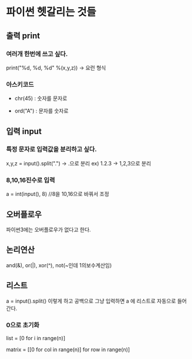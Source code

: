 # 파이썬 헷갈리는 것들

## 출력 print
### 여러개 한번에 쓰고 싶다.
print("%d, %d, %d" %(x,y,z)) -> 요런 형식

### 아스키코드
- chr(45) : 숫자를 문자로

- ord("A") : 문자를 숫자로

## 입력 input
### 특정 문자로 입력값을 분리하고 싶다.
x,y,z = input().split(".") -> .으로 분리
ex) 1.2.3 -> 1,2,3으로 분리

### 8,10,16진수로 입력
a = int(input(), 8) //8을 10,16으로 바꿔서 조정

## 오버플로우
파이썬3에는 오버플로우가 없다고 한다.

## 논리연산
and(&), or(|), xor(^), not(~인데 1의보수계산임)

## 리스트
a = input().split()
이렇게 하고 공백으로 그냥 입력하면  a 에 리스트로 자동으로 들어간다.

### 0으로 초기화
list = [0 for i in range(n)]

matrix = [[0 for col in range(n)] for row in range(n)]